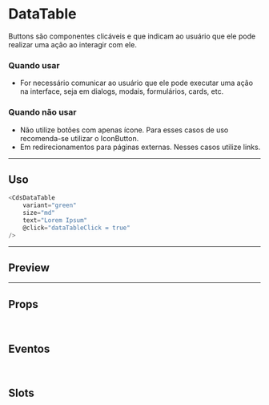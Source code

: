 # DataTable

Buttons são componentes clicáveis e que indicam ao usuário que ele pode realizar uma ação ao interagir com ele.

### Quando usar

- For necessário comunicar ao usuário que ele pode executar uma ação na interface,
  seja em dialogs, modais, formulários, cards, etc.

### Quando não usar

- Não utilize botões com apenas ícone. Para esses casos de uso recomenda-se utilizar o IconButton.
- Em redirecionamentos para páginas externas. Nesses casos utilize links.

---

## Uso

```js
<CdsDataTable
	variant="green"
	size="md"
	text="Lorem Ipsum"
	@click="dataTableClick = true"
/>
```

---

## Preview

<PreviewContainer
	:component="CdsDataTable"
	:events="cdsDataTableEvents"
/>

---

## Props

<APITable
	name="DataTable"
	section="props"
/>
<br />

## Eventos

<APITable
	name="DataTable"
	section="events"
/>
<br />

## Slots

<APITable
	name="DataTable"
	section="slots"
/>

<script setup>
import CdsDataTable from '@/components/DataTable.vue';

const cdsDataTableEvents = [
	'dataTable-click'
];
</script>
